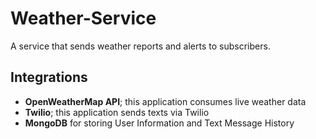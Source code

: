 # Weather-Service
  A service that sends weather reports and alerts to subscribers.

## Integrations
 - **OpenWeatherMap API**; this application consumes live weather data
 - **Twilio**; this application sends texts via Twilio
 - **MongoDB** for storing User Information and Text Message History
